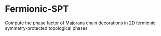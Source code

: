 # Fermionic-SPT
Compute the phase factor of Majorana chain decorations in 2D fermionic symmetry-protected topological phases
